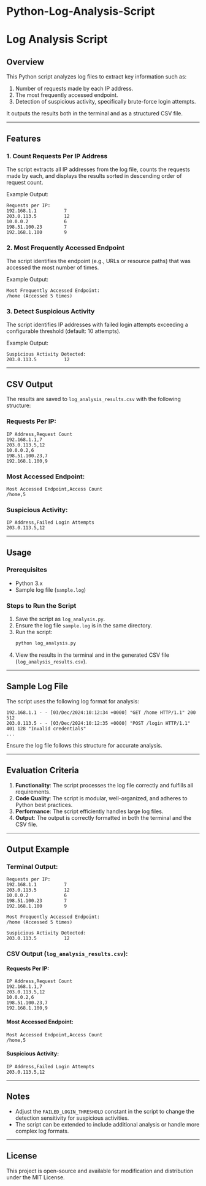 # Python-Log-Analysis-Script
# Log Analysis Script

## Overview
This Python script analyzes log files to extract key information such as:
1. Number of requests made by each IP address.
2. The most frequently accessed endpoint.
3. Detection of suspicious activity, specifically brute-force login attempts.

It outputs the results both in the terminal and as a structured CSV file.

---

## Features

### 1. **Count Requests Per IP Address**
The script extracts all IP addresses from the log file, counts the requests made by each, and displays the results sorted in descending order of request count.

Example Output:
```
Requests per IP:
192.168.1.1          7
203.0.113.5          12
10.0.0.2             6
198.51.100.23        7
192.168.1.100        9
```

### 2. **Most Frequently Accessed Endpoint**
The script identifies the endpoint (e.g., URLs or resource paths) that was accessed the most number of times.

Example Output:
```
Most Frequently Accessed Endpoint:
/home (Accessed 5 times)
```

### 3. **Detect Suspicious Activity**
The script identifies IP addresses with failed login attempts exceeding a configurable threshold (default: 10 attempts).

Example Output:
```
Suspicious Activity Detected:
203.0.113.5          12
```

---

## CSV Output
The results are saved to `log_analysis_results.csv` with the following structure:

### Requests Per IP:
```csv
IP Address,Request Count
192.168.1.1,7
203.0.113.5,12
10.0.0.2,6
198.51.100.23,7
192.168.1.100,9
```

### Most Accessed Endpoint:
```csv
Most Accessed Endpoint,Access Count
/home,5
```

### Suspicious Activity:
```csv
IP Address,Failed Login Attempts
203.0.113.5,12
```

---

## Usage

### Prerequisites
- Python 3.x
- Sample log file (`sample.log`)

### Steps to Run the Script
1. Save the script as `log_analysis.py`.
2. Ensure the log file `sample.log` is in the same directory.
3. Run the script:
   ```bash
   python log_analysis.py
   ```
4. View the results in the terminal and in the generated CSV file (`log_analysis_results.csv`).

---

## Sample Log File
The script uses the following log format for analysis:
```
192.168.1.1 - - [03/Dec/2024:10:12:34 +0000] "GET /home HTTP/1.1" 200 512
203.0.113.5 - - [03/Dec/2024:10:12:35 +0000] "POST /login HTTP/1.1" 401 128 "Invalid credentials"
...
```

Ensure the log file follows this structure for accurate analysis.

---

## Evaluation Criteria
1. **Functionality**: The script processes the log file correctly and fulfills all requirements.
2. **Code Quality**: The script is modular, well-organized, and adheres to Python best practices.
3. **Performance**: The script efficiently handles large log files.
4. **Output**: The output is correctly formatted in both the terminal and the CSV file.

---

## Output Example
### Terminal Output:
```
Requests per IP:
192.168.1.1          7
203.0.113.5          12
10.0.0.2             6
198.51.100.23        7
192.168.1.100        9

Most Frequently Accessed Endpoint:
/home (Accessed 5 times)

Suspicious Activity Detected:
203.0.113.5          12
```

### CSV Output (`log_analysis_results.csv`):
#### Requests Per IP:
```csv
IP Address,Request Count
192.168.1.1,7
203.0.113.5,12
10.0.0.2,6
198.51.100.23,7
192.168.1.100,9
```

#### Most Accessed Endpoint:
```csv
Most Accessed Endpoint,Access Count
/home,5
```

#### Suspicious Activity:
```csv
IP Address,Failed Login Attempts
203.0.113.5,12
```

---

## Notes
- Adjust the `FAILED_LOGIN_THRESHOLD` constant in the script to change the detection sensitivity for suspicious activities.
- The script can be extended to include additional analysis or handle more complex log formats.

---

## License
This project is open-source and available for modification and distribution under the MIT License.



